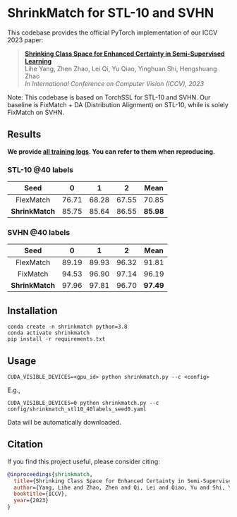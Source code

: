# ShrinkMatch for STL-10 and SVHN

This codebase provides the official PyTorch implementation of our ICCV 2023 paper:

> **[Shrinking Class Space for Enhanced Certainty in Semi-Supervised Learning](https://arxiv.org/abs/2308.06777)**</br>
> Lihe Yang, Zhen Zhao, Lei Qi, Yu Qiao, Yinghuan Shi, Hengshuang Zhao</br>
> *In International Conference on Computer Vision (ICCV), 2023*</br>

Note: This codebase is based on TorchSSL for STL-10 and SVHN. Our baseline is FixMatch + DA (Distribution Alignment) on STL-10, while is solely FixMatch on SVHN.


## Results

**We provide [all training logs](../training-logs). You can refer to them when reproducing.**

### STL-10 @40 labels

|       Seed      |   0   |   1   |   2   |    Mean   |
|:---------------:|:-----:|:-----:|:-----:|:---------:|
|    FlexMatch    | 76.71 | 68.28 | 67.55 |   70.85   |
| **ShrinkMatch** | 85.75 | 85.64 | 86.55 | **85.98** |


### SVHN @40 labels

|       Seed      |   0   |   1   |   2   |    Mean   |
|:---------------:|:-----:|:-----:|:-----:|:---------:|
|    FlexMatch    | 89.19 | 89.93 | 96.32 |   91.81   |
|    FixMatch     | 94.53 | 96.90 | 97.14 |   96.19   |
| **ShrinkMatch** | 97.96 | 97.81 | 96.70 | **97.49** |


## Installation

```
conda create -n shrinkmatch python=3.8
conda activate shrinkmatch
pip install -r requirements.txt
```

## Usage

```
CUDA_VISIBLE_DEVICES=<gpu_id> python shrinkmatch.py --c <config> 
```

E.g.,

```
CUDA_VISIBLE_DEVICES=0 python shrinkmatch.py --c config/shrinkmatch_stl10_40labels_seed0.yaml
```

Data will be automatically downloaded.


## Citation

If you find this project useful, please consider citing:

```bibtex
@inproceedings{shrinkmatch,
  title={Shrinking Class Space for Enhanced Certainty in Semi-Supervised Learning},
  author={Yang, Lihe and Zhao, Zhen and Qi, Lei and Qiao, Yu and Shi, Yinghuan and Zhao, Hengshuang},
  booktitle={ICCV},
  year={2023}
}
```
